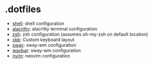 # .dotfiles
- [shell](shell/): shell configuration
- [alacritty](alacritty/): alacritty terminal configuration
- [zsh](zsh/): zsh configuration (assumes oh-my-zsh on default location)
- [xkb](xkb/): Custom keyboard layout
- [sway](sway/): sway-wm configuration
- [waybar](waybar/): sway-wm configuration
- [nvim](nvim/): neovim configuration
